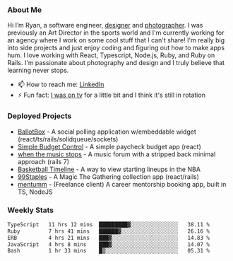 ### About Me
Hi I’m Ryan, a software engineer, [designer](https://www.denvermullets.com/video) and [photographer](https://www.denvermullets.com/). I was previously an Art Director in the sports world and I'm currently working for an agency where I work on some cool stuff that I can't share! I'm really big into side projects and just enjoy coding and figuring out how to make apps hum. I love working with React, Typescript, Node.js, Ruby, and Ruby on Rails. I'm passionate about photography and design and I truly believe that learning never stops.

- 📫 How to reach me: [LinkedIn](https://www.linkedin.com/in/ryanvaznis)
- ⚡ Fun fact: [I was on tv](https://vimeo.com/381425882) for a little bit and I think it's still in rotation

### Deployed Projects
- [BallotBox](https://voteballotbox.com/) - A social polling application w/embeddable widget (react/ts/rails/solidqueue/sockets)
- [Simple Budget Control](https://simplebudgetcontrol.com/) - A simple paycheck budget app (react)
- [when the music stops](https://whenthemusicstops.net) - A music forum with a stripped back minimal approach (rails 7)
- [Basketball Timeline](https://basketball-timeline.com/?team=PHO&year=2023) - A way to view starting lineups in the NBA
- [99Staples](https://www.99staples.com/collections/denvermullets/9) - A Magic The Gathering collection app (react/rails)
- [mentumm](https://portal.mentumm.com/) - (Freelance client) A career mentorship booking app, built in TS, NodeJS

### Weekly Stats
<!--START_SECTION:waka-->

```txt
TypeScript   11 hrs 12 mins  █████████▓░░░░░░░░░░░░░░░   38.11 %
Ruby         7 hrs 41 mins   ██████▓░░░░░░░░░░░░░░░░░░   26.16 %
ERB          4 hrs 21 mins   ███▓░░░░░░░░░░░░░░░░░░░░░   14.83 %
JavaScript   4 hrs 8 mins    ███▓░░░░░░░░░░░░░░░░░░░░░   14.07 %
Bash         1 hr 33 mins    █▒░░░░░░░░░░░░░░░░░░░░░░░   05.31 %
```

<!--END_SECTION:waka-->
